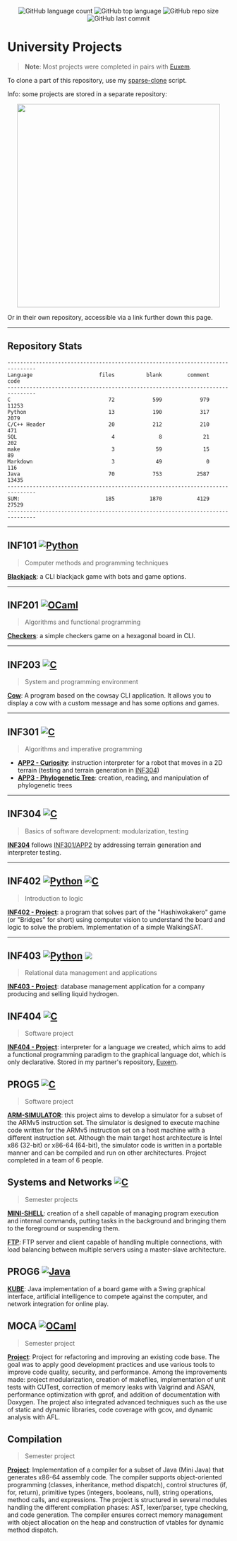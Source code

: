 <p align="center">
<img src="https://img.shields.io/github/languages/count/comejv/uni-projects" alt="GitHub language count">
<img src="https://img.shields.io/github/languages/top/comejv/uni-projects" alt="GitHub top language">
<img src="https://img.shields.io/github/repo-size/comejv/uni-projects" alt="GitHub repo size">
<img src ="https://img.shields.io/github/last-commit/comejv/uni-projects" alt="GitHub last commit">
</p>

# University Projects

> **Note**: Most projects were completed in pairs with [Euxem](https://github.com/euxem).

To clone a part of this repository, use my [sparse-clone](https://github.com/comejv/utils-and-games/tree/main/git-sparse-clone) script.

Info: some projects are stored in a separate repository:

<p align="center" href="https://github.com/comejv/utils-and-games">
<img src="https://github-link-card.s3.ap-northeast-1.amazonaws.com/comejv/utils-and-games.png" width="460px">
</p>

Or in their own repository, accessible via a link further down this page.

***

## Repository Stats

```
-------------------------------------------------------------------------------
Language                     files          blank        comment           code
-------------------------------------------------------------------------------
C                               72            599            979          11253
Python                          13            190            317           2079
C/C++ Header                    20            212            210            471
SQL                              4              8             21            202
make                             3             59             15             89
Markdown                         3             49              0            116
Java                            70            753           2587          13435
-------------------------------------------------------------------------------
SUM:                           185           1870           4129          27529
-------------------------------------------------------------------------------
```

***

## INF101 [![Python](https://img.shields.io/badge/Python-3776AB?logo=python&logoColor=fff)](#)

> Computer methods and programming techniques

[**Blackjack**](https://github.com/comejv/utils-and-games/tree/main/blackjack): a CLI blackjack game with bots and game options.

***

## INF201 [![OCaml](https://img.shields.io/badge/OCaml-EC6813?logo=ocaml&logoColor=fff)](#)

> Algorithms and functional programming

[**Checkers**](https://github.com/comejv/utils-and-games/tree/main/dames): a simple checkers game on a hexagonal board in CLI.

***

## INF203 [![C](https://img.shields.io/badge/C-00599C?logo=c&logoColor=white)](#)

> System and programming environment

[**Cow**](https://github.com/comejv/utils-and-games/tree/main/cow): A program based on the cowsay CLI application. It allows you to display a cow with a custom message and has some options and games.

***

## INF301 [![C](https://img.shields.io/badge/C-00599C?logo=c&logoColor=white)](#)

> Algorithms and imperative programming

- [**APP2 - Curiosity**](INF301/APP2/): instruction interpreter for a robot that moves in a 2D terrain (testing and terrain generation in [INF304](INF304))
- [**APP3 - Phylogenetic Tree**](INF301/APP3/): creation, reading, and manipulation of phylogenetic trees

***

## INF304 [![C](https://img.shields.io/badge/C-00599C?logo=c&logoColor=white)](#)

> Basics of software development: modularization, testing

[**INF304**](INF304/) follows [INF301/APP2](INF301/APP2/) by addressing terrain generation and interpreter testing.

***

## INF402 [![Python](https://img.shields.io/badge/Python-3776AB?logo=python&logoColor=fff)](#) [![C](https://img.shields.io/badge/C-00599C?logo=c&logoColor=white)](#)

> Introduction to logic

[**INF402 - Project**](INF402/): a program that solves part of the "Hashiwokakero" game (or "Bridges" for short) using computer vision to understand the board and logic to solve the problem. Implementation of a simple WalkingSAT.

***

## INF403 [![Python](https://img.shields.io/badge/Python-3776AB?logo=python&logoColor=fff)](#) ![](https://img.shields.io/badge/sql-yellow)

> Relational data management and applications

[**INF403 - Project**](INF403/): database management application for a company producing and selling liquid hydrogen.

## INF404 [![C](https://img.shields.io/badge/C-00599C?logo=c&logoColor=white)](#)

> Software project

[**INF404 - Project**](https://github.com/euxem/Projet_shrek): interpreter for a language we created, which aims to add a functional programming paradigm to the graphical language dot, which is only declarative. Stored in my partner's repository, [Euxem](https://github.com/euxem).

## PROG5 [![C](https://img.shields.io/badge/C-00599C?logo=c&logoColor=white)](#)

> Software project

[**ARM-SIMULATOR**](https://github.com/comejv/ARM-SIM): this project aims to develop a simulator for a subset of the ARMv5 instruction set. The simulator is designed to execute machine code written for the ARMv5 instruction set on a host machine with a different instruction set. Although the main target host architecture is Intel x86 (32-bit) or x86-64 (64-bit), the simulator code is written in a portable manner and can be compiled and run on other architectures. Project completed in a team of 6 people.

## Systems and Networks [![C](https://img.shields.io/badge/C-00599C?logo=c&logoColor=white)](#)

> Semester projects

[**MINI-SHELL**](SR/mini-shell): creation of a shell capable of managing program execution and internal commands, putting tasks in the background and bringing them to the foreground or suspending them.

[**FTP**](https://github.com/Luminosaa/FTP): FTP server and client capable of handling multiple connections, with load balancing between multiple servers using a master-slave architecture.

## PROG6 [![Java](https://img.shields.io/badge/Java-%23ED8B00.svg?logo=openjdk&logoColor=white)](#)

[**KUBE**](https://github.com/comejv/kube): Java implementation of a board game with a Swing graphical interface, artificial intelligence to compete against the computer, and network integration for online play.

## MOCA [![OCaml](https://img.shields.io/badge/OCaml-EC6813?logo=ocaml&logoColor=fff)](#)

> Semester project

[**Project**](https://github.com/comejv/MOCA): Project for refactoring and improving an existing code base. The goal was to apply good development practices and use various tools to improve code quality, security, and performance. Among the improvements made: project modularization, creation of makefiles, implementation of unit tests with CUTest, correction of memory leaks with Valgrind and ASAN, performance optimization with gprof, and addition of documentation with Doxygen. The project also integrated advanced techniques such as the use of static and dynamic libraries, code coverage with gcov, and dynamic analysis with AFL.

## Compilation

> Semester project

[**Project**](https://github.com/quezii/MiniJava/): Implementation of a compiler for a subset of Java (Mini Java) that generates x86-64 assembly code. The compiler supports object-oriented programming (classes, inheritance, method dispatch), control structures (if, for, return), primitive types (integers, booleans, null), string operations, method calls, and expressions. The project is structured in several modules handling the different compilation phases: AST, lexer/parser, type checking, and code generation. The compiler ensures correct memory management with object allocation on the heap and construction of vtables for dynamic method dispatch.
